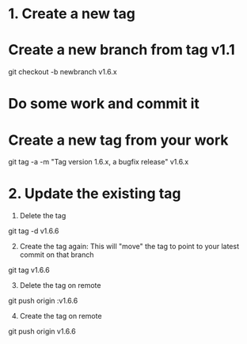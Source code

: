 

# 1. Create a new tag
# Create a new branch from tag v1.1
git checkout -b newbranch v1.6.x

# Do some work and commit it

# Create a new tag from your work
git tag -a -m "Tag version 1.6.x, a bugfix release" v1.6.x

# 2. Update the existing tag
1. Delete the tag

git tag -d v1.6.6

2. Create the tag again: This will "move" the tag to point to your latest commit on that branch

git tag v1.6.6

3. Delete the tag on remote

git push origin :v1.6.6

4. Create the tag on remote

git push origin v1.6.6